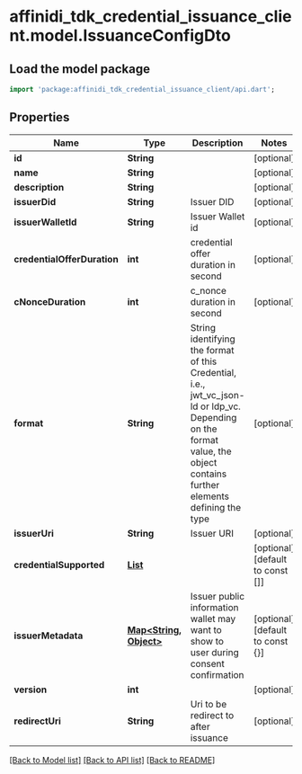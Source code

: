 # affinidi_tdk_credential_issuance_client.model.IssuanceConfigDto

## Load the model package

```dart
import 'package:affinidi_tdk_credential_issuance_client/api.dart';
```

## Properties

| Name                        | Type                                                                | Description                                                                                                                                                             | Notes                            |
| --------------------------- | ------------------------------------------------------------------- | ----------------------------------------------------------------------------------------------------------------------------------------------------------------------- | -------------------------------- |
| **id**                      | **String**                                                          |                                                                                                                                                                         | [optional]                       |
| **name**                    | **String**                                                          |                                                                                                                                                                         | [optional]                       |
| **description**             | **String**                                                          |                                                                                                                                                                         | [optional]                       |
| **issuerDid**               | **String**                                                          | Issuer DID                                                                                                                                                              | [optional]                       |
| **issuerWalletId**          | **String**                                                          | Issuer Wallet id                                                                                                                                                        | [optional]                       |
| **credentialOfferDuration** | **int**                                                             | credential offer duration in second                                                                                                                                     | [optional]                       |
| **cNonceDuration**          | **int**                                                             | c_nonce duration in second                                                                                                                                              | [optional]                       |
| **format**                  | **String**                                                          | String identifying the format of this Credential, i.e., jwt_vc_json-ld or ldp_vc. Depending on the format value, the object contains further elements defining the type | [optional]                       |
| **issuerUri**               | **String**                                                          | Issuer URI                                                                                                                                                              | [optional]                       |
| **credentialSupported**     | [**List<CredentialSupportedObject>**](CredentialSupportedObject.md) |                                                                                                                                                                         | [optional] [default to const []] |
| **issuerMetadata**          | [**Map<String, Object>**](Object.md)                                | Issuer public information wallet may want to show to user during consent confirmation                                                                                   | [optional] [default to const {}] |
| **version**                 | **int**                                                             |                                                                                                                                                                         | [optional]                       |
| **redirectUri**             | **String**                                                          | Uri to be redirect to after issuance                                                                                                                                    | [optional]                       |

[[Back to Model list]](../README.md#documentation-for-models) [[Back to API list]](../README.md#documentation-for-api-endpoints) [[Back to README]](../README.md)
